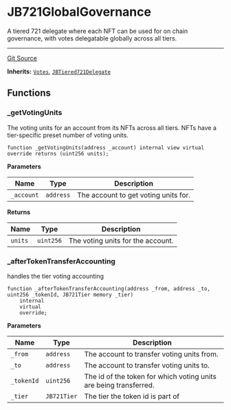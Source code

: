 # JB721GlobalGovernance
A tiered 721 delegate where each NFT can be used for on chain governance, with votes delegatable globally across all tiers.

---

[Git Source](https://github.com/jbx-protocol/juice-721-delegate/blob/24c33179caef17b169ec5b6eb95923f5da66bf32/contracts/JB721GlobalGovernance.sol)

**Inherits:**
[`Votes`](/dev/api/extensions/juice-721-delegate/contracts/abstract/Votes.md), [`JBTiered721Delegate`](/dev/api/extensions/juice-721-delegate/contracts/JBTiered721Delegate.md)

## Functions
### _getVotingUnits


The voting units for an account from its NFTs across all tiers. NFTs have a tier-specific preset number of voting units.


```solidity
function _getVotingUnits(address _account) internal view virtual override returns (uint256 units);
```
**Parameters**

|Name|Type|Description|
|----|----|-----------|
|`_account`|`address`|The account to get voting units for.|

**Returns**

|Name|Type|Description|
|----|----|-----------|
|`units`|`uint256`|The voting units for the account.|


### _afterTokenTransferAccounting


handles the tier voting accounting


```solidity
function _afterTokenTransferAccounting(address _from, address _to, uint256 _tokenId, JB721Tier memory _tier)
    internal
    virtual
    override;
```
**Parameters**

|Name|Type|Description|
|----|----|-----------|
|`_from`|`address`|The account to transfer voting units from.|
|`_to`|`address`|The account to transfer voting units to.|
|`_tokenId`|`uint256`|The id of the token for which voting units are being transferred.|
|`_tier`|`JB721Tier`|The tier the token id is part of|


